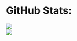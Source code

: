 # GitHub Stats:
![](https://nirzak-streak-stats.vercel.app/?user=taoos01&theme=default&hide_border=false)<br/>
![](https://github-readme-stats.vercel.app/api/top-langs/?username=taoos01&theme=default&hide_border=false&include_all_commits=false&count_private=false&layout=compact)

<!-- <div align="center"> -->
 <!--  <img src="https://profile-readme-generator.com/assets/snake.svg" alt="Snake animation" /> -->
<!-- </div> -->
